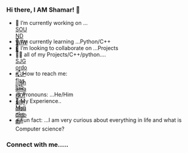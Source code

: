 ### Hi there, I AM Shamar! 👋

- 🔭 I’m currently working on ...[SOUNDWAVE](https://github.com/J-flash15/Sound-Wave/blob/main/soundwave.py)
- 🌱 I’m currently learning ...Python/C++
- 👯 I’m looking to collaborate on ...Projects
- 👨‍💻 all of my Projects/C++/python....[SJGordon
J-flash15](https://github.com/J-flash15)
- 📫 How to reach me: ...shamar101s@icloud.com
- 😄 Pronouns: ...He/Him
- 📂 My Experience..[Mylinkedin](https://www.linkedin.com/in/shamar-j-gordon-161048125/)
- ⚡ Fun fact: ...I am very curious about everything in life and what is Computer science?


### Connect with me.....





<style>
  a {
    background-image: url("/https://user-images.githubusercontent.com/99298658/205854273-bca09b0d-7fa4-4d11-a1b1-adbd0b54b2ca.png");
    display: block;
    height:32px;
    width:32px;
  }
</style>
<a href="(https://twitter.com/ShamrockGJ)"></a>

